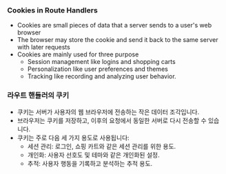 ### Cookies in Route Handlers

- Cookies are small pieces of data that a server sends to a user's web browser
- The browser may store the cookie and send it back to the same server with later requests
- Cookies are mainly used for three purpose
  - Session management like logins and shopping carts
  - Personalization like user preferences and themes
  - Tracking like recording and analyzing user behavior.

### 라우트 핸들러의 쿠키

- 쿠키는 서버가 사용자의 웹 브라우저에 전송하는 작은 데이터 조각입니다.
- 브라우저는 쿠키를 저장하고, 이후의 요청에서 동일한 서버로 다시 전송할 수 있습니다.
- 쿠키는 주로 다음 세 가지 용도로 사용됩니다:
  - 세션 관리: 로그인, 쇼핑 카트와 같은 세션 관리를 위한 용도.
  - 개인화: 사용자 선호도 및 테마와 같은 개인화된 설정.
  - 추적: 사용자 행동을 기록하고 분석하는 추적 용도.
